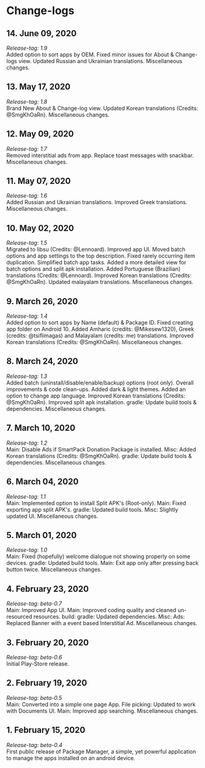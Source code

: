 # Change-logs

## 14. June 09, 2020
*Release-tag: 1.9*<br>
Added option to sort apps by OEM. Fixed minor issues for About & Change-logs view. Updated Russian and Ukrainian translations. Miscellaneous changes.

## 13. May 17, 2020
*Release-tag: 1.8*<br>
Brand New About & Change-log view. Updated Korean translations (Credits: @SmgKhOaRn). Miscellaneous changes.

## 12. May 09, 2020
*Release-tag: 1.7*<br>
Removed interstitial ads from app. Replace toast messages with snackbar. Miscellaneous changes.

## 11. May 07, 2020
*Release-tag: 1.6*<br>
Added Russian and Ukrainian translations. Improved Greek translations. Miscellaneous changes.

## 10. May 02, 2020
*Release-tag: 1.5*<br>
Migrated to libsu (Credits: @Lennoard). Improved app UI. Moved batch options and app settings to the top description. Fixed rarely occurring item duplication. Simplified batch app tasks. Added a more detailed view for batch options and split apk installation. Added Portuguese (Brazilian) translations (Credits: @Lennoard). Improved Korean translations (Credits: @SmgKhOaRn). Updated malayalam translations. Miscellaneous changes.

## 9. March 26, 2020
*Release-tag: 1.4*<br>
Added option to sort apps by Name (default) & Package ID. Fixed creating app folder on Android 10. Added Amharic (credits: @Mikesew1320), Greek (credits: @tsiflimagas) and Malayalam (credits: me) translations. Improved Korean translations (Credits: @SmgKhOaRn). Miscellaneous changes.

## 8. March 24, 2020
*Release-tag: 1.3*<br>
Added batch (uninstall/disable/enable/backup) options (root only). Overall improvements & code clean-ups. Added dark & light themes. Added an option to change app language. Improved Korean translations (Credits: @SmgKhOaRn). Improved split apk installation. gradle: Update build tools & dependencies. Miscellaneous changes.

## 7. March 10, 2020
*Release-tag: 1.2*<br>
Main: Disable Ads if SmartPack Donation Package is installed. Misc: Added Korean translations (Credits: @SmgKhOaRn). gradle: Update build tools & dependencies. Miscellaneous changes.

## 6. March 04, 2020
*Release-tag: 1.1*<br>
Main: Implemented option to install Split APK's (Root-only). Main: Fixed exporting app split APK's. gradle: Updated build tools. Misc: Slightly updated UI. Miscellaneous changes.

## 5. March 01, 2020
*Release-tag: 1.0*<br>
Main: Fixed (hopefully) welcome dialogue not showing properly on some devices. gradle: Updated build tools. Main: Exit app only after pressing back button twice. Miscellaneous changes.

## 4. February 23, 2020
*Release-tag: beta-0.7*<br>
Main: Improved App UI. Main: Improved coding quality and cleaned un-resourced resources. build: gradle: Updated dependencies. Misc: Ads: Replaced Banner with a event based Interstitial Ad. Miscellaneous changes.

## 3. February 20, 2020
*Release-tag: beta-0.6*<br>
Initial Play-Store release.

## 2. February 19, 2020
*Release-tag: beta-0.5*<br>
Main: Converted into a simple one page App. File picking: Updated to work with Documents UI. Main: Improved app searching. Miscellaneous changes.

## 1. February 15, 2020
*Release-tag: beta-0.4*<br>
First public release of Package Manager, a simple, yet powerful application to manage the apps installed on an android device.